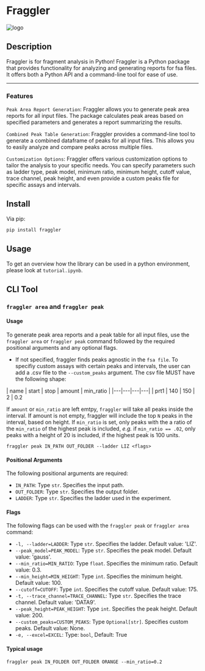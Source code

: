 # Fraggler
![logo](examples/logo.png)

## Description
Fraggler is for fragment analysis in Python!
Fraggler is a Python package that provides functionality for analyzing and generating reports for fsa files. It offers both a Python API and a command-line tool for ease of use.

----------------

### Features
`Peak Area Report Generation`: Fraggler allows you to generate peak area reports for all input files. The package calculates peak areas based on specified parameters and generates a report summarizing the results.

`Combined Peak Table Generation`: Fraggler provides a command-line tool to generate a combined dataframe of peaks for all input files. This allows you to easily analyze and compare peaks across multiple files.

`Customization Options`: Fraggler offers various customization options to tailor the analysis to your specific needs. You can specify parameters such as ladder type, peak model, minimum ratio, minimum height, cutoff value, trace channel, peak height, and even provide a custom peaks file for specific assays and intervals.

## Install

Via pip:
```bash
pip install fraggler
```

## Usage

To get an overview how the library can be used in a python environment, please look at `tutorial.ipynb`.


## CLI Tool
### `fraggler area` and `fraggler peak`

#### Usage
To generate peak area reports and a peak table for all input files, use the `fraggler area` or `fraggler peak` command followed by the required positional arguments and any optional flags.

- If not specified, fraggler finds peaks agnostic in the `fsa file`. To specifiy custom assays with certain peaks and intervals, the user can add a .csv file to the `--custom_peaks` argument. The csv file MUST have the following shape:

| name | start | stop | amount | min_ratio |
|---|---|---|---|
| prt1 | 140 | 150 | 2 | 0.2

If `amount` or `min_ratio` are left emtpy, `fraggler` will take all peaks inside the interval. If amount is not empty, fraggler will include the top `N` peaks in the interval, based on height. If `min_ratio` is set, only peaks with the a ratio of the `min_ratio` of the highest peak is included, *e.g.* if `min_ratio == .02`, only peaks with a height of 20 is included, if the highest peak is 100 units.

```console
fraggler peak IN_PATH OUT_FOLDER --ladder LIZ <flags>
```

#### Positional Arguments
The following positional arguments are required:

- `IN_PATH`: Type `str`. Specifies the input path.
- `OUT_FOLDER`: Type `str`. Specifies the output folder.
- `LADDER`: Type `str`. Specifies the ladder used in the experiment.

#### Flags
The following flags can be used with the `fraggler peak` or `fraggler area` command:

- `-l, --ladder=LADDER`: Type `str`. Specifies the ladder. Default value: 'LIZ'.
- `--peak_model=PEAK_MODEL`: Type `str`. Specifies the peak model. Default value: 'gauss'.
- `--min_ratio=MIN_RATIO`: Type `float`. Specifies the minimum ratio. Default value: 0.3.
- `--min_height=MIN_HEIGHT`: Type `int`. Specifies the minimum height. Default value: 100.
- `--cutoff=CUTOFF`: Type `int`. Specifies the cutoff value. Default value: 175.
- `-t, --trace_channel=TRACE_CHANNEL`: Type `str`. Specifies the trace channel. Default value: 'DATA9'.
- `--peak_height=PEAK_HEIGHT`: Type `int`. Specifies the peak height. Default value: 200.
- `--custom_peaks=CUSTOM_PEAKS`: Type `Optional[str]`. Specifies custom peaks. Default value: None.
- `-e, --excel=EXCEL`: Type: `bool`, Default: True

#### Typical usage
```console
fraggler peak IN_FOLDER OUT_FOLDER ORANGE --min_ratio=0.2 
```








